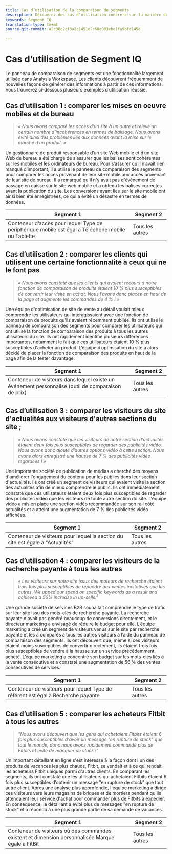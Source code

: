 ```yaml
---
title: Cas d’utilisation de la comparaison de segments
description: Découvrez des cas d’utilisation concrets sur la manière dont le panneau de comparaison de segments peut être utilisé pour mieux comprendre la stratégie marketing.
keywords: Segment IQ
translation-type: tm+mt
source-git-commit: a2c38c2cf3a2c1451e2c60e003ebe1fa9bfd145d

---
```



# Cas d’utilisation de Segment IQ

Le panneau de comparaison de segments est une fonctionnalité largement utilisée dans Analysis Workspace. Les clients découvrent fréquemment de nouvelles façons de générer des informations à partir de ces informations. Vous trouverez ci-dessous plusieurs exemples d’utilisation réussie.

## Cas d’utilisation 1 : comparer les mises en oeuvre mobiles et de bureau

> *« Nous avons comparé les accès d’un site à un autre et relevé un certain nombre d’incohérences en termes de balisage. Nous avons évité ainsi des problèmes liés aux données avant la mise sur le marché d’un produit. »*

Un gestionnaire de produit responsable d’un site Web mobile et d’un site Web de bureau a été chargé de s’assurer que les balises sont cohérentes sur les mobiles et les ordinateurs de bureau. Pour s’assurer qu’il n’avait rien manqué d’important, il a utilisé le panneau de comparaison des segments pour comparer les accès provenant de leur site mobile aux accès provenant de leur site de bureau. Il a remarqué qu'il n'y avait pas d'événement de passage en caisse sur le site web mobile et a obtenu les balises correctes avant la publication du site. Les conversions ayant lieu sur le site mobile ont ainsi bien été enregistrées, ce qui a évité un désastre en termes de données.

| Segment 1 | Segment 2 |
|--- |--- |
| Conteneur d’accès pour lequel Type de périphérique mobile est égal à Téléphone mobile ou Tablette | Tous les autres |

## Cas d’utilisation 2 : comparer les clients qui utilisent une certaine fonctionnalité à ceux qui ne le font pas

> *« Nous avons constaté que les clients qui avaient recours à notre fonction de comparaison de produits étaient 10 % plus susceptibles de convertir leur visite en achat. Nous l’avons donc placée en haut de la page et augmenté les commandes de 4 % ! »*

Une équipe d'optimisation de site de vente au détail voulait mieux comprendre les utilisateurs qui interagissaient avec une fonction de comparaison de produits qu'ils avaient récemment publiée. Ils ont utilisé le panneau de comparaison des segments pour comparer les utilisateurs qui ont utilisé la fonction de comparaison des produits à tous les autres utilisateurs du site. Ils ont rapidement identifié plusieurs différences importantes, notamment le fait que ces utilisateurs étaient 10 % plus susceptibles d'acheter un produit. L’équipe d’optimisation du site a alors décidé de placer la fonction de comparaison des produits en haut de la page afin de la tester davantage.

| Segment 1 | Segment 2 |
|--- |--- |
| Conteneur de visiteurs dans lequel existe un événement personnalisé (outil de comparaison de prix) | Tous les autres |

## Cas d’utilisation 3 : comparer les visiteurs du site d'actualités aux visiteurs d'autres sections du site ;

> *« Nous avons constaté que les visiteurs de notre section d’actualités étaient deux fois plus susceptibles de regarder des publicités vidéo. Nous avons donc ajouté d’autres options vidéo à cette section. Nous avons alors enregistré une hausse de 7 % des publicités vidéo regardées ! »*

Une importante société de publication de médias a cherché des moyens d'améliorer l'engagement du contenu pour les publics dans leur section d'actualités. Ils ont créé un segment de visiteurs qui avaient visité la section des actualités afin de mieux comprendre le public. Ils ont immédiatement constaté que ces utilisateurs étaient deux fois plus susceptibles de regarder des publicités vidéo que les visiteurs de toute autre section du site. L'équipe vidéo a mis en place une section vidéo recommandée sur son rail côté actualités et a atteint une augmentation de 7 % des publicités vidéo affichées.

| Segment 1 | Segment 2 |
|--- |--- |
| Conteneur de visiteurs pour lequel la section du site est égale à "Actualités" | Tous les autres |

## Cas d’utilisation 4 : comparer les visiteurs de la recherche payante à tous les autres

> *« Les visiteurs sur notre site issus des moteurs de recherche étaient trois fois plus susceptibles de répondre aux ventes incitatives que les autres. We upped our spend on specific keywords as a result and achieved a 56% increase in up-sells."*

Une grande société de services B2B souhaitait comprendre le type de trafic sur leur site issu des mots-clés de recherche payante. La recherche payante n'avait pas généré beaucoup de conversions directement, et le directeur marketing a envisagé de réduire le budget pour elle. L’équipe marketing a créé un segment de visiteurs venus sur le site par recherche payante et les a comparés à tous les autres visiteurs à l’aide du panneau de comparaison des segments. Ils ont découvert que, même si ces visiteurs étaient moins susceptibles de convertir directement, ils étaient trois fois plus susceptibles de vendre à la hausse sur un service précédemment acheté. L’équipe marketing a concentré son budget sur les mots-clés liés à la vente consécutive et a constaté une augmentation de 56 % des ventes consécutives de services.

| Segment 1 | Segment 2 |
|--- |--- |
| Conteneur de visiteurs pour lequel Type de référent est égal à Recherche payante | Tous les autres |

## Cas d’utilisation 5 : comparer les acheteurs Fitbit à tous les autres

> *"Nous avons découvert que les gens qui achetaient Fitbits étaient 6 fois plus susceptibles d'avoir un message "en rupture de stock" que tout le monde, donc nous avons rapidement commandé plus de Fitbits et évité de manquer de stock !"*

Un important détaillant en ligne s'est intéressé à la façon dont l'un des produits de vacances les plus chauds, Fitbit, se vendait et à ce qui rendait les acheteurs Fitbit uniques parmi d'autres clients. En comparant les segments, ils ont constaté que les utilisateurs qui achetaient Fitbits étaient 6 fois plus susceptibles d’obtenir un message "en rupture de stock" que tout autre client. Après une analyse plus approfondie, l'équipe marketing a dirigé ces visiteurs vers leurs magasins de briques et de mortiers pendant qu'ils attendaient leur service d'achat pour commander plus de Fitbits à expédier. En conséquence, le détaillant a évité plus de messages "en rupture de stock" et a répondu à une plus grande partie de sa demande de vacances.

| Segment 1 | Segment 2 |
|--- |--- |
| Conteneur de visiteurs où des commandes existent et dimension personnalisée Marque égale à FitBit | Tous les autres |
